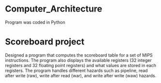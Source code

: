 # Computer_Architecture
Program was coded in Python

# Scoreboard project
Designed a program that computes the scoreboard table for a set of MIPS instructions. The program also displays the available registers (32 integer registers and 32 floating point registers) and what values are stored in each registers. The program handles different hazards such as pipeline, read after write (raw), write after read (war), and write after write (waw) hazards. 
